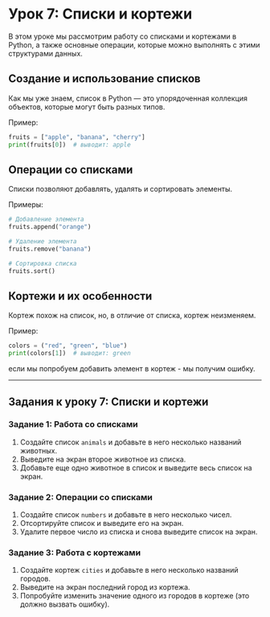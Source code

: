 # Урок 7: Списки и кортежи

В этом уроке мы рассмотрим работу со списками и кортежами в Python, а также основные операции, которые можно выполнять с этими структурами данных.

## Создание и использование списков

Как мы уже знаем, список в Python — это упорядоченная коллекция объектов, которые могут быть разных типов.

Пример:
```python
fruits = ["apple", "banana", "cherry"]
print(fruits[0])  # выводит: apple
```

## Операции со списками

Списки позволяют добавлять, удалять и сортировать элементы.

Примеры:
```python
# Добавление элемента
fruits.append("orange")

# Удаление элемента
fruits.remove("banana")

# Сортировка списка
fruits.sort()
```

## Кортежи и их особенности

Кортеж похож на список, но, в отличие от списка, кортеж неизменяем.

Пример:
```python
colors = ("red", "green", "blue")
print(colors[1])  # выводит: green
```
если мы попробуем добавить элемент в кортеж - мы получим ошибку.

---

## Задания к уроку 7: Списки и кортежи

### Задание 1: Работа со списками

1. Создайте список `animals` и добавьте в него несколько названий животных.
2. Выведите на экран второе животное из списка.
3. Добавьте еще одно животное в список и выведите весь список на экран.

### Задание 2: Операции со списками

1. Создайте список `numbers` и добавьте в него несколько чисел.
2. Отсортируйте список и выведите его на экран.
3. Удалите первое число из списка и снова выведите список на экран.

### Задание 3: Работа с кортежами

1. Создайте кортеж `cities` и добавьте в него несколько названий городов.
2. Выведите на экран последний город из кортежа.
3. Попробуйте изменить значение одного из городов в кортеже (это должно вызвать ошибку).

